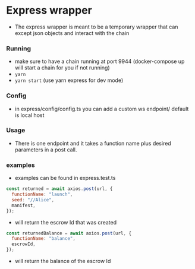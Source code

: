 # Express wrapper

- The express wrapper is meant to be a temporary wrapper that can except json objects and interact with the chain

### Running

- make sure to have a chain running at port 9944 (docker-compose up will start a chain for you if not running)
- `yarn`
- `yarn start` (use yarn express for dev mode)

### Config

- in express/config/config.ts you can add a custom ws endpoint/ default is local host

### Usage

- There is one endpoint and it takes a function name plus desired parameters in a post call.

### examples

- examples can be found in express.test.ts

```javascript
const returned = await axios.post(url, {
  functionName: "launch",
  seed: "//Alice",
  manifest,
});
```

- will return the escrow Id that was created

```javascript
const returnedBalance = await axios.post(url, {
  functionName: "balance",
  escrowId,
});
```

- will return the balance of the escrow Id
